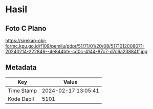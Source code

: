 # Hasil

## Foto C Plano

https://sirekap-obj-formc.kpu.go.id/f109/pemilu/pdpr/51/71/01/20/08/5171012008071-20240214-222846--4e844bfe-cd0c-4144-87c7-d7c6a23884ff.jpg


## Metadata

| Key        | Value               |
| ---------- | ------------------- |
| Time Stamp | 2024-02-17 13:05:41 |
| Kode Dapil | 5101                |



